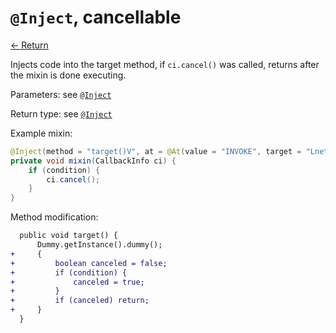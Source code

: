 # `@Inject`, cancellable

[<- Return](README.md)

Injects code into the target method, if `ci.cancel()` was called, returns after the mixin is done executing.

Parameters: see [`@Inject`](inject.md)

Return type: see [`@Inject`](inject.md)

Example mixin:
```java
@Inject(method = "target()V", at = @At(value = "INVOKE", target = "Lnet/example/Dummy;dummy()V"), cancellable = true)
private void mixin(CallbackInfo ci) {
    if (condition) {
        ci.cancel();
    }
}
```

Method modification:

```patch
  public void target() {
      Dummy.getInstance().dummy();
+     {
+         boolean canceled = false;
+         if (condition) {
+             canceled = true;
+         }
+         if (canceled) return;
+     }
  }
```